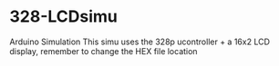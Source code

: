 # 328-LCDsimu
Arduino Simulation 
This simu uses the 328p ucontroller + a 16x2 LCD display, remember to change the HEX file location
